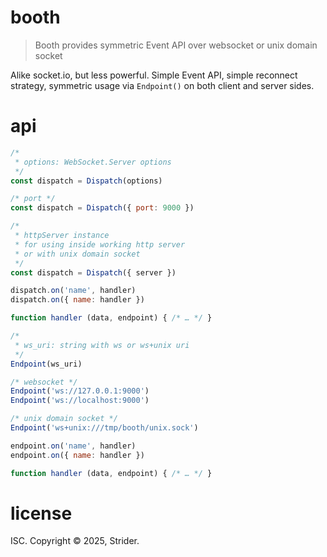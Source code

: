 # booth

> Booth provides symmetric Event API over websocket or unix domain socket

Alike socket.io, but less powerful. Simple Event API, simple reconnect strategy,
symmetric usage via `Endpoint()` on both client and server sides.

# api
```js
/*
 * options: WebSocket.Server options
 */
const dispatch = Dispatch(options)

/* port */
const dispatch = Dispatch({ port: 9000 })

/*
 * httpServer instance
 * for using inside working http server
 * or with unix domain socket
 */
const dispatch = Dispatch({ server })

dispatch.on('name', handler)
dispatch.on({ name: handler })

function handler (data, endpoint) { /* … */ }

/*
 * ws_uri: string with ws or ws+unix uri
 */
Endpoint(ws_uri)

/* websocket */
Endpoint('ws://127.0.0.1:9000')
Endpoint('ws://localhost:9000')

/* unix domain socket */
Endpoint('ws+unix:///tmp/booth/unix.sock')

endpoint.on('name', handler)
endpoint.on({ name: handler })

function handler (data, endpoint) { /* … */ }
```

# license
ISC.
Copyright © 2025, Strider.
